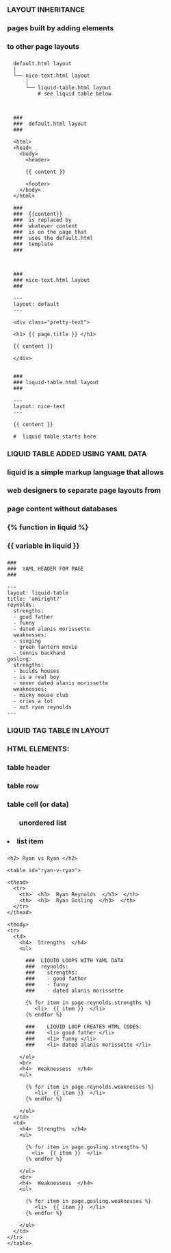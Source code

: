 ###
###  LAYOUT INHERITANCE
###
###  pages built by adding elements 
###  to other page layouts 
###

      default.html layout 
      │
      └── nice-text.html layout 
          │
          └── liquid-table.html layout
              # see liquid table below



      ###
      ###  default.html layout
      ###

      <html>
      <head>
        <body>                                
          <header>   

          {{ content }}     

          <footer>           
        </body>  
      </html>     

      ###
      ###  {{content}}
      ###  is replaced by
      ###  whatever content
      ###  is on the page that
      ###  uses the default.html 
      ###  template 
      ###



      ###
      ### nice-text.html layout
      ###

      ---
      layout: default
      ---

      <div class="pretty-text">

      <h1> {{ page.title }} </h1>

      {{ content }}

      </div>


      ###
      ### liquid-table.html layout
      ###

      ---
      layout: nice-text
      ---

      {{ content }}

      #  liquid table starts here





###
###  LIQUID TABLE ADDED USING YAML DATA
###
###  liquid is a simple markup language that allows
###  web designers to separate page layouts from
###  page content without databases
###
###  {%  function in liquid  %}
###  {{  variable in liquid  }}
###

    ###
    ###  YAML HEADER FOR PAGE
    ###

    ---
    layout: liquid-table
    title: 'amiright?'
    reynolds:
      strengths:
      - good father
      - funny
      - dated alanis morissette
      weaknesses: 
      - singing
      - green lantern movie
      - tennis backhand 
    gosling:
      strengths: 
      - builds houses
      - is a real boy
      - never dated alanis morissette
      weaknesses: 
      - micky mouse club
      - cries a lot
      - not ryan reynolds
    ---

   ###
   ###  LIQUID TAG TABLE IN LAYOUT
   ###
   ###  HTML ELEMENTS: 
   ###  <thead> table header
   ###  <tr>  table row 
   ###  <td>  table cell (or data)
   ###  <ul> unordered list
   ###  <li> list item 
   ###

    <h2> Ryan vs Ryan </h2>

    <table id="ryan-v-ryan">

    <thead>
      <tr>
        <th>  <h3>  Ryan Reynolds  </h3>  </th>
        <th>  <h3>  Ryan Gosling  </h3>  </th>
      </tr>
    </thead>

    <tbody>
    <tr>
      <td>
        <h4>  Strengths  </h4>
        <ul>

          ###  LIQUID LOOPS WITH YAML DATA
          ###  reynolds:
          ###    strengths:
          ###    - good father
          ###    - funny
          ###    - dated alanis morissette

          {% for item in page.reynolds.strengths %}
             <li>  {{ item }}  </li>
          {% endfor %}

          ###    LIQUID LOOP CREATES HTML CODES:
          ###    <li> good father </li>
          ###    <li> funny </li>
          ###    <li> dated alanis morissette </li>        

        </ul>
        <br>
        <h4>  Weaknessess  </h4>
        <ul>

          {% for item in page.reynolds.weaknesses %}
             <li>  {{ item }}  </li>
          {% endfor %}

        </ul>  
      </td>
      <td>
        <h4>  Strengths  </h4>
        <ul>

          {% for item in page.gosling.strengths %}
            <li>  {{ item }}  </li>
          {% endfor %}

        </ul>
        <br>
        <h4>  Weaknessess  </h4>
        <ul>

          {% for item in page.gosling.weaknesses %}
             <li>  {{ item }}  </li>
          {% endfor %}

        </ul>
      </td>
    </tr> 
    </table>
